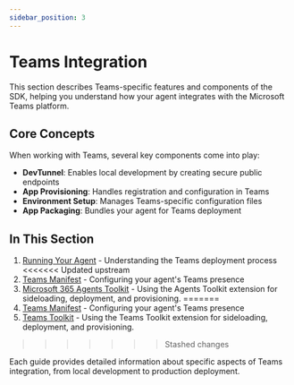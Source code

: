 ```yaml
---
sidebar_position: 3
---
```


# Teams Integration

This section describes Teams-specific features and components of the SDK, helping you understand how your agent integrates with the Microsoft Teams platform.

## Core Concepts

When working with Teams, several key components come into play:

- **DevTunnel**: Enables local development by creating secure public endpoints
- **App Provisioning**: Handles registration and configuration in Teams
- **Environment Setup**: Manages Teams-specific configuration files
- **App Packaging**: Bundles your agent for Teams deployment

## In This Section

1. [Running Your Agent](#) - Understanding the Teams deployment process
<<<<<<< Updated upstream
2. [Teams Manifest](manifest.md) - Configuring your agent's Teams presence
3. [Microsoft 365 Agents Toolkit](agents-toolkit.md) - Using the Agents Toolkit extension for sideloading, deployment, and provisioning.
=======
2. [Teams Manifest](./manifest.md) - Configuring your agent's Teams presence
3. [Teams Toolkit](./agents-toolkit.md) - Using the Teams Toolkit extension for sideloading, deployment, and provisioning.
>>>>>>> Stashed changes

Each guide provides detailed information about specific aspects of Teams integration, from local development to production deployment.
